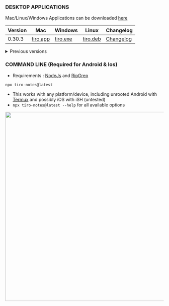 ### DESKTOP APPLICATIONS <!-- {docsify-ignore} -->

Mac/Linux/Windows Applications can be downloaded [here](https://github.com/dotgreg/tiro-notes/releases/tag/production) 

Version | Mac | Windows | Linux | Changelog
-|-|-|-|-
0.30.3| [tiro.app](https://github.com/dotgreg/tiro-notes/releases/download/0.30.3/tiro-notes-darwin-x64.zip)| [tiro.exe](https://github.com/dotgreg/tiro-notes/releases/download/0.30.3/tiro-notes-win-x64.zip)| [tiro.deb](https://github.com/dotgreg/tiro-notes/releases/download/0.30.3/tiro-notes-linux-x64.zip) | [Changelog](https://github.com/dotgreg/tiro-notes/releases/tag/0.30.3)

<details>
  <summary>Previous versions</summary>

Version | Mac | Windows | Linux | Changelog
-|-|-|-|-
0.27.4| [tiro.app](https://github.com/dotgreg/tiro-notes/releases/download/0.27.4/Tiro.Notes-0.27.4.app.zip)| [tiro.exe](https://github.com/dotgreg/tiro-notes/releases/download/0.27.4/Tiro.Notes-0.27.4.exe.zip)| [tiro.deb](https://github.com/dotgreg/tiro-notes/releases/download/0.27.4/tiro-notes_0.27.4_amd64.deb.zip) | [Changelog](https://github.com/dotgreg/tiro-notes/releases/tag/0.27.4)
</details>

### COMMAND LINE (Required for Android & Ios) <!-- {docsify-ignore} -->
- Requirements : [NodeJs](https://nodejs.org/en/download/) and [RipGrep](https://github.com/BurntSushi/ripgrep)

```
npx tiro-notes@latest
```

- This works with any platform/device, including unrooted Android with [Termux](https://termux.com) and possibly iOS with iSH (untested)
- ```npx tiro-notes@latest --help``` for all available options

<img src="https://user-images.githubusercontent.com/2981891/159723396-b5e81dcd-a4aa-4581-9b7f-e3b62bcdef65.gif" width="600"/>

